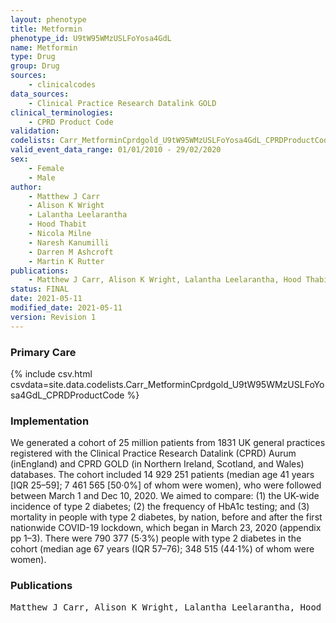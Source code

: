 ```yaml
---
layout: phenotype
title: Metformin
phenotype_id: U9tW95WMzUSLFoYosa4GdL
name: Metformin
type: Drug
group: Drug
sources: 
    - clinicalcodes
data_sources:
    - Clinical Practice Research Datalink GOLD
clinical_terminologies:
    - CPRD Product Code
validation:
codelists: Carr_MetforminCprdgold_U9tW95WMzUSLFoYosa4GdL_CPRDProductCode.csv
valid_event_data_range: 01/01/2010 - 29/02/2020
sex:
    - Female
    - Male
author:
    - Matthew J Carr
    - Alison K Wright
    - Lalantha Leelarantha
    - Hood Thabit
    - Nicola Milne
    - Naresh Kanumilli
    - Darren M Ashcroft
    - Martin K Rutter
publications:
    - Matthew J Carr, Alison K Wright, Lalantha Leelarantha, Hood Thabit, Nicola Milne, Naresh Kanumilli, Darren M Ashcroft, Martin K Rutter, Impact of COVID-19 on diagnoses, monitoring, and mortality in people with type 2 diabetes in the UK. The Lancet Diabetes Endocrinology, 9, 2021.
status: FINAL
date: 2021-05-11
modified_date: 2021-05-11
version: Revision 1
---
```


### Primary Care

{% include csv.html csvdata=site.data.codelists.Carr_MetforminCprdgold_U9tW95WMzUSLFoYosa4GdL_CPRDProductCode %}

### Implementation

We generated a cohort of 25 million patients from 1831 UK general practices registered with the Clinical Practice Research Datalink (CPRD) Aurum (inEngland) and CPRD GOLD (in Northern Ireland, Scotland, and Wales) databases. The cohort included 14 929 251 patients (median age 41 years [IQR 25–59]; 7 461 565 [50·0%] of whom were women), who were followed between March 1 and Dec 10, 2020. We aimed to compare: (1) the UK-wide incidence of type 2 diabetes; (2) the frequency of HbA1c testing; and (3) mortality in people with type 2 diabetes, by nation, before and after the first nationwide COVID-19 lockdown, which began in March 23, 2020 (appendix pp 1–3). There were 790 377 (5·3%) people with type 2 diabetes in the cohort (median age 67 years (IQR 57–76); 348 515 (44·1%) of whom were women).

### Publications

<pre>
Matthew J Carr, Alison K Wright, Lalantha Leelarantha, Hood Thabit, Nicola Milne, Naresh Kanumilli, Darren M Ashcroft, Martin K Rutter, Impact of COVID-19 on diagnoses, monitoring, and mortality in people with type 2 diabetes in the UK. The Lancet Diabetes Endocrinology, 9, 2021.
</pre>